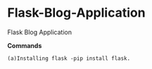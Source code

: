 # Flask-Blog-Application
Flask Blog Application


**Commands**

```
(a)Installing flask -pip install flask.


```